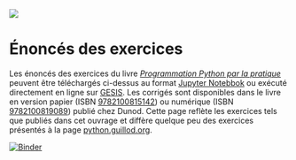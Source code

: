 <div style="width:100%"><a href="https://www.dunod.com/sciences-techniques/programmation-python-par-pratique-exercices-et-problemes-corriges"><img src="https://python.guillod.org/livre/banner.png"/></a></div>

# Énoncés des exercices
Les énoncés des exercices du livre [*Programmation Python par la pratique*](https://www.dunod.com/sciences-techniques/programmation-python-par-pratique-exercices-et-problemes-corriges) peuvent être téléchargés ci-dessus au format [Jupyter Notebbok](https://jupyter.org/) ou exécuté directement en ligne sur [GESIS](https://notebooks.gesis.org/binder/v2/gh/guillod/livre-python/v1errata?urlpath=lab). Les corrigés sont disponibles dans le livre en version papier (ISBN [9782100815142](https://www.dunod.com/sciences-techniques/programmation-python-par-pratique-exercices-et-problemes-corriges)) ou numérique (ISBN [9782100819089](https://www.dunod.com/sciences-techniques/programmation-python-par-pratique-exercices-et-problemes-corriges)) publié chez Dunod. Cette page reflète les exercices tels que publiés dans cet ouvrage et diffère quelque peu des exercices présentés à la page [python.guillod.org](https://python.guillod.org/).</p>

[![Binder](https://notebooks.gesis.org/binder/badge_logo.svg)](https://notebooks.gesis.org/binder/v2/gh/guillod/livre-python/v1errata?urlpath=lab)
